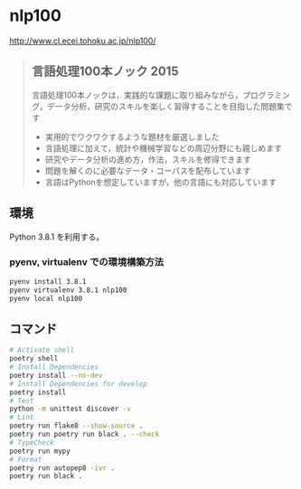 # nlp100

<http://www.cl.ecei.tohoku.ac.jp/nlp100/>

> ## 言語処理100本ノック 2015
>
> 言語処理100本ノックは，実践的な課題に取り組みながら，プログラミング，データ分析，研究のスキルを楽しく習得することを目指した問題集です
>
> - 実用的でワクワクするような題材を厳選しました
> - 言語処理に加えて，統計や機械学習などの周辺分野にも親しめます
> - 研究やデータ分析の進め方，作法，スキルを修得できます
> - 問題を解くのに必要なデータ・コーパスを配布しています
> - 言語はPythonを想定していますが，他の言語にも対応しています

## 環境

Python 3.8.1 を利用する。

### pyenv, virtualenv での環境構築方法

```bash
pyenv install 3.8.1
pyenv virtualenv 3.8.1 nlp100
pyenv local nlp100
```

## コマンド

```bash
# Activate shell
poetry shell
# Install Dependencies
poetry install --no-dev
# Install Dependencies for develop
poetry install
# Test
python -m unittest discover -v
# Lint
poetry run flake8 --show-source .
poetry run poetry run black . --check
# TypeCheck
poetry run mypy
# Format
poetry run autopep8 -ivr .
poetry run black .
```
